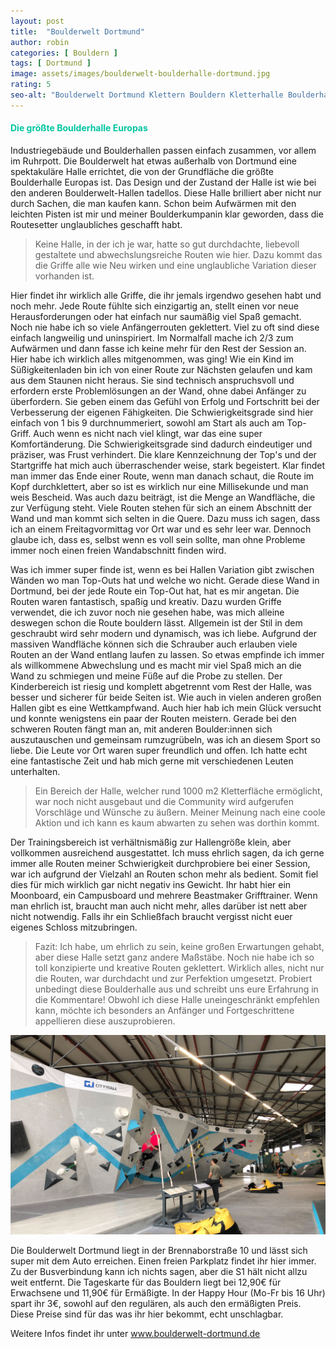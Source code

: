 ```yaml
---
layout: post
title:  "Boulderwelt Dortmund"
author: robin
categories: [ Bouldern ]
tags: [ Dortmund ]
image: assets/images/boulderwelt-boulderhalle-dortmund.jpg
rating: 5
seo-alt: "Boulderwelt Dortmund Klettern Bouldern Kletterhalle Boulderhalle größte Halle Europas Wettbewerb Wettkampf Indoor"
---
```

#### <span style="color:#00c5a1">Die größte Boulderhalle Europas</span>
Industriegebäude und Boulderhallen passen einfach zusammen, vor allem im Ruhrpott. Die Boulderwelt hat etwas außerhalb von Dortmund eine spektakuläre Halle errichtet, die von der Grundfläche die größte Boulderhalle Europas ist. Das Design und der Zustand der Halle ist wie bei den anderen Boulderwelt-Hallen tadellos. Diese Halle brilliert aber nicht nur durch Sachen, die man kaufen kann. Schon beim Aufwärmen mit den leichten Pisten ist mir und meiner Boulderkumpanin klar geworden, dass die Routesetter unglaubliches geschafft habt. 
>Keine Halle, in der ich je war, hatte so gut durchdachte, liebevoll gestaltete und abwechslungsreiche Routen wie hier. Dazu kommt das die Griffe alle wie Neu wirken und eine unglaubliche Variation dieser vorhanden ist. 

Hier findet ihr wirklich alle Griffe, die ihr jemals irgendwo gesehen habt und noch mehr. Jede Route fühlte sich einzigartig an, stellt einen vor neue Herausforderungen oder hat einfach nur saumäßig viel Spaß gemacht. Noch nie habe ich so viele Anfängerrouten geklettert. Viel zu oft sind diese einfach langweilig und uninspiriert. Im Normalfall mache ich 2/3 zum Aufwärmen und dann fasse ich keine mehr für den Rest der Session an. Hier habe ich wirklich alles mitgenommen, was ging! Wie ein Kind im Süßigkeitenladen bin ich von einer Route zur Nächsten gelaufen und kam aus dem Staunen nicht heraus. 
Sie sind technisch anspruchsvoll und erfordern erste Problemlösungen an der Wand, ohne dabei Anfänger zu überfordern. Sie geben einem das Gefühl von Erfolg und Fortschritt bei der Verbesserung der eigenen Fähigkeiten. Die Schwierigkeitsgrade sind hier einfach von 1 bis 9 durchnummeriert, sowohl am Start als auch am Top-Griff. Auch wenn es nicht nach viel klingt, war das eine super Komfortänderung. Die Schwierigkeitsgrade sind dadurch eindeutiger und präziser, was Frust verhindert. Die klare Kennzeichnung der Top's und der Startgriffe hat mich auch überraschender weise, stark begeistert. Klar findet man immer das Ende einer Route, wenn man danach schaut, die Route im Kopf durchklettert, aber so ist es wirklich nur eine Millisekunde und man weis Bescheid. Was auch dazu beiträgt, ist die Menge an Wandfläche, die zur Verfügung steht. Viele Routen stehen für sich an einem Abschnitt der Wand und man kommt sich selten in die Quere. Dazu muss ich sagen, dass ich an einem Freitagvormittag  vor Ort war und es sehr leer war. Dennoch glaube ich, dass es, selbst wenn es voll sein sollte, man ohne Probleme immer noch einen freien Wandabschnitt finden wird. 


Was ich immer super finde ist, wenn es bei Hallen Variation gibt zwischen Wänden wo man Top-Outs hat und welche wo nicht. Gerade diese Wand in Dortmund, bei der jede Route ein Top-Out hat, hat es mir angetan. Die Routen waren fantastisch, spaßig und kreativ. Dazu wurden Griffe verwendet, die ich zuvor noch nie gesehen habe, was mich alleine deswegen schon die Route bouldern lässt. Allgemein ist der Stil in dem geschraubt wird sehr modern und dynamisch, was ich liebe. Aufgrund der massiven Wandfläche können sich die Schrauber auch erlauben viele Routen an der Wand entlang laufen zu lassen. So etwas empfinde ich immer als willkommene Abwechslung und es macht mir viel Spaß mich an die Wand zu schmiegen und meine Füße auf die Probe zu stellen.
Der Kinderbereich ist riesig und komplett abgetrennt vom Rest der Halle, was besser und sicherer für beide Seiten ist. 
Wie auch in vielen anderen großen Hallen gibt es eine Wettkampfwand. Auch hier hab ich mein Glück versucht und konnte wenigstens ein paar der Routen meistern. Gerade bei den schweren Routen fängt man an, mit anderen Boulder:innen sich auszutauschen und gemeinsam rumzugrübeln, was ich an diesem Sport so liebe. Die Leute vor Ort waren super freundlich und offen. Ich hatte echt eine fantastische Zeit und hab mich gerne mit verschiedenen Leuten unterhalten.
>Ein Bereich der Halle, welcher rund 1000 m2 Kletterfläche ermöglicht, war noch nicht ausgebaut und die Community wird aufgerufen Vorschläge und Wünsche zu äußern. Meiner Meinung nach eine coole Aktion und ich kann es kaum abwarten zu sehen was dorthin kommt.

Der Trainingsbereich ist verhältnismäßig zur Hallengröße klein, aber vollkommen ausreichend ausgestattet. Ich muss ehrlich sagen, da ich gerne immer alle Routen meiner Schwierigkeit durchprobiere bei einer Session, war ich aufgrund der Vielzahl an Routen schon mehr als bedient. Somit fiel dies für mich wirklich gar nicht negativ ins Gewicht. Ihr habt hier ein Moonboard, ein Campusboard und mehrere Beastmaker Grifftrainer. Wenn man ehrlich ist, braucht man auch nicht mehr, alles darüber ist nett aber nicht notwendig. 
Falls ihr ein Schließfach braucht vergisst nicht euer eigenes Schloss mitzubringen.
>Fazit: Ich habe, um ehrlich zu sein, keine großen Erwartungen gehabt, aber diese Halle setzt ganz andere Maßstäbe. Noch nie habe ich so toll konzipierte und kreative Routen geklettert. Wirklich alles, nicht nur die Routen, war durchdacht und zur Perfektion umgesetzt. Probiert unbedingt diese Boulderhalle aus und schreibt uns eure Erfahrung in die Kommentare! Obwohl ich diese Halle uneingeschränkt empfehlen kann, möchte ich besonders an Anfänger und Fortgeschrittene appellieren diese auszuprobieren.

<img src="/assets/images/einbinden/turnierwand-wettkampfwand-bouldern.jpg" alt="Wettkampfwand" title="Wettkampfwand" />

Die Boulderwelt Dortmund liegt in der Brennaborstraße 10 und lässt sich super mit dem Auto erreichen. Einen freien Parkplatz findet ihr hier immer. Zu der Busverbindung kann ich nichts sagen, aber die S1 hält nicht allzu weit entfernt. 
Die Tageskarte für das Bouldern liegt bei 12,90€ für Erwachsene und 11,90€ für Ermäßigte. In der Happy Hour (Mo-Fr bis 16 Uhr) spart ihr 3€, sowohl auf den regulären, als auch den ermäßigten Preis. Diese Preise sind für das was ihr hier bekommt, echt unschlagbar.

Weitere Infos findet ihr unter <a href="https://www.boulderwelt-dortmund.de/" target="_blank">www.boulderwelt-dortmund.de</a>
